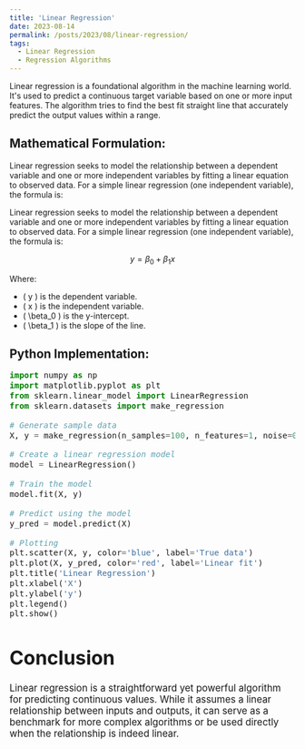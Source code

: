 ```yaml
---
title: 'Linear Regression'
date: 2023-08-14
permalink: /posts/2023/08/linear-regression/
tags:
  - Linear Regression
  - Regression Algorithms
---
```


Linear regression is a foundational algorithm in the machine learning world. It's used to predict a continuous target variable based on one or more input features. The algorithm tries to find the best fit straight line that accurately predict the output values within a range.

## Mathematical Formulation:

Linear regression seeks to model the relationship between a dependent variable and one or more independent variables by fitting a linear equation to observed data. For a simple linear regression (one independent variable), the formula is:

Linear regression seeks to model the relationship between a dependent variable and one or more independent variables by fitting a linear equation to observed data. For a simple linear regression (one independent variable), the formula is:

$$ y = \beta_0 + \beta_1x $$

Where:
- \( y \) is the dependent variable.
- \( x \) is the independent variable.
- \( \beta_0 \) is the y-intercept.
- \( \beta_1 \) is the slope of the line.

## Python Implementation:

<div style="font-size: 1.2em;">

```python
import numpy as np
import matplotlib.pyplot as plt
from sklearn.linear_model import LinearRegression
from sklearn.datasets import make_regression

# Generate sample data
X, y = make_regression(n_samples=100, n_features=1, noise=0.4, bias=50)

# Create a linear regression model
model = LinearRegression()

# Train the model
model.fit(X, y)

# Predict using the model
y_pred = model.predict(X)

# Plotting
plt.scatter(X, y, color='blue', label='True data')
plt.plot(X, y_pred, color='red', label='Linear fit')
plt.title('Linear Regression')
plt.xlabel('X')
plt.ylabel('y')
plt.legend()
plt.show()

```
# Conclusion 

Linear regression is a straightforward yet powerful algorithm for predicting continuous values. While it assumes a linear relationship between inputs and outputs, it can serve as a benchmark for more complex algorithms or be used directly when the relationship is indeed linear.